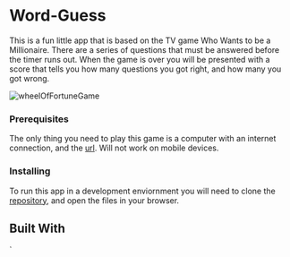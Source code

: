 # Word-Guess

This is a fun little app that is based on the TV game Who Wants to be a Millionaire. There are a series of questions that must be answered before the timer runs out. When the game is over you will be presented with a score that tells you how many questions you got right, and how many you got wrong.

![wheelOfFortuneGame](wheelFortune.gif)

### Prerequisites

The only thing you need to play this game is a computer with an internet connection, and the [url](https://fleerless.github.io/Word-Guess/). Will not work on mobile devices.

### Installing 

To run this app in a development enviornment you will need to clone the [repository](https://github.com/Fleerless/Word-Guess), and open the files in your browser.

## Built With

`